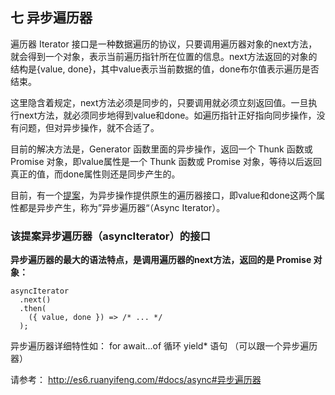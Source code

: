 ## 七 异步遍历器 

遍历器 Iterator 接口是一种数据遍历的协议，只要调用遍历器对象的next方法，就会得到一个对象，表示当前遍历指针所在位置的信息。next方法返回的对象的结构是{value, done}，其中value表示当前数据的值，done布尔值表示遍历是否结束。

这里隐含着规定，next方法必须是同步的，只要调用就必须立刻返回值。一旦执行next方法，就必须同步地得到value和done。如遍历指针正好指向同步操作，没有问题，但对异步操作，就不合适了。

目前的解决方法是，Generator 函数里面的异步操作，返回一个 Thunk 函数或 Promise 对象，即value属性是一个 Thunk 函数或 Promise 对象，等待以后返回真正的值，而done属性则还是同步产生的。

目前，有一个[提案](https://github.com/tc39/proposal-async-iteration)，为异步操作提供原生的遍历器接口，即value和done这两个属性都是异步产生，称为”异步遍历器“（Async Iterator）。


### 该提案异步遍历器（asyncIterator）的接口
**异步遍历器的最大的语法特点，是调用遍历器的next方法，返回的是 Promise 对象：**



```
asyncIterator
  .next()
  .then(
    ({ value, done }) => /* ... */
  );
```

异步遍历器详细特性如：
for await...of 循环
yield* 语句 （可以跟一个异步遍历器）

请参考：
http://es6.ruanyifeng.com/#docs/async#异步遍历器
